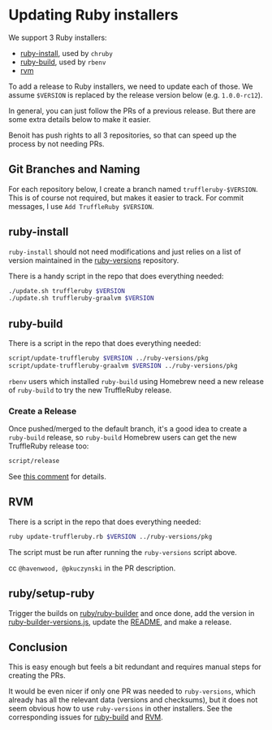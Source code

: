 # Updating Ruby installers

We support 3 Ruby installers:

* [ruby-install](https://github.com/postmodern/ruby-install), used by `chruby`
* [ruby-build](https://github.com/rbenv/ruby-build), used by `rbenv`
* [rvm](https://github.com/rvm/rvm)

To add a release to Ruby installers, we need to update each of those.
We assume `$VERSION` is replaced by the release version below (e.g. `1.0.0-rc12`).

In general, you can just follow the PRs of a previous release.
But there are some extra details below to make it easier.

Benoit has push rights to all 3 repositories, so that can speed up the process by not needing PRs.

## Git Branches and Naming

For each repository below, I create a branch named `truffleruby-$VERSION`.
This is of course not required, but makes it easier to track.
For commit messages, I use `Add TruffleRuby $VERSION`.

## ruby-install

`ruby-install` should not need modifications and just relies on a list of version
maintained in the [ruby-versions](https://github.com/postmodern/ruby-versions) repository.

There is a handy script in the repo that does everything needed:

```bash
./update.sh truffleruby $VERSION
./update.sh truffleruby-graalvm $VERSION
```

## ruby-build

There is a script in the repo that does everything needed:

```bash
script/update-truffleruby $VERSION ../ruby-versions/pkg
script/update-truffleruby-graalvm $VERSION ../ruby-versions/pkg
```

`rbenv` users which installed `ruby-build` using Homebrew need a new release of
`ruby-build` to try the new TruffleRuby release.

### Create a Release

Once pushed/merged to the default branch, it's a good idea to create a `ruby-build` release,
so `ruby-build` Homebrew users can get the new TruffleRuby release too:

```bash
script/release
```

See [this comment](https://github.com/rbenv/ruby-build/pull/1318#issuecomment-548399571) for details.

## RVM

There is a script in the repo that does everything needed:

```bash
ruby update-truffleruby.rb $VERSION ../ruby-versions/pkg
```

The script must be run after running the `ruby-versions` script above.

cc `@havenwood, @pkuczynski` in the PR description.

## ruby/setup-ruby

Trigger the builds on [ruby/ruby-builder](https://github.com/ruby/ruby-builder) and once done,
add the version in [ruby-builder-versions.js](https://github.com/ruby/setup-ruby/blob/master/ruby-builder-versions.js),
update the [README](https://github.com/ruby/setup-ruby/blob/master/README.md#supported-versions),
and make a release.

## Conclusion

This is easy enough but feels a bit redundant and requires manual steps for
creating the PRs.

It would be even nicer if only one PR was needed to `ruby-versions`,
which already has all the relevant data (versions and checksums),
but it does not seem obvious how to use `ruby-versions` in other installers.
See the corresponding issues for [ruby-build](https://github.com/rbenv/ruby-build/issues/1194)
and [RVM](https://github.com/rvm/rvm/issues/4262).
